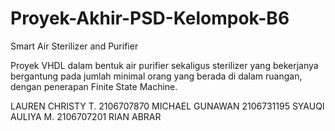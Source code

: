 # Proyek-Akhir-PSD-Kelompok-B6

Smart Air Sterilizer and Purifier

Proyek VHDL dalam bentuk air purifier sekaligus sterilizer yang bekerjanya bergantung pada jumlah minimal orang yang berada di dalam ruangan, dengan penerapan Finite State Machine.


LAUREN CHRISTY T.		2106707870
MICHAEL GUNAWAN		  2106731195
SYAUQI AULIYA M.		2106707201
RIAN ABRAR
